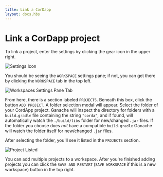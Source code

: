 ```yaml
---
title: Link a CorDapp
layout: docs.hbs
---
```

# Link a CorDapp project

To link a project, enter the settings by clicking the gear icon in the upper right.

![Settings Icon](/img/docs/ganache/corda/corda-settings-icon.png)

You should be seeing the `WORKSPACE` settings pane; if not, you can get there by clicking the `WORKSPACE` tab in the top left.

![Workspaces Settings Pane Tab](/img/docs/ganache/corda/corda-workspaces-pane-tab.png)

From here, there is a section labeled `PROJECTS`. Beneath this box, click the button `ADD PROJECT`. A folder selection modal will appear. Select the folder of your CordApp project. Ganache will inspect the directory for folders with a `build.gradle` file containing the string `"corda"`, and if found, will automatically watch the `./build/libs` folder for new/changed `.jar` files. If the folder you choose does _not_ have a compatible `build.gradle` Ganache will watch the folder itself for new/changed `.jar` files.

After selecting the folder, you'll see it listed in the `PROJECTS` section.

![Project Listed](/img/docs/ganache/corda/corda-project-listed.png)

You can add multiple projects to a workspace. After you're finished adding projects you can click the `SAVE AND RESTART` (`SAVE WORKSPACE` if this is a new workspace) button in the top right.
